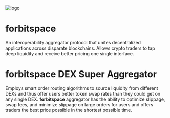 ![logo](https://forbitspace.com/images/logo/loading-logo.png)<br/>

# <b>forbitspace</b>

An interoperability aggregator protocol that unites decentralized applications across disparate blockchains. Allows crypto traders to tap deep liquidity and receive better pricing one single interface.<br/>

# <b>forbitspace DEX Super Aggregator</b>

Employs smart order routing algorithms to source liquidity from different DEXs and thus offer users better token swap rates than they could get on any single DEX. <b>forbitspace</b> aggregator has the ability to optimize slippage, swap fees, and minimize slippage on large orders for users and offers traders the best price possible in the shortest possible time.
